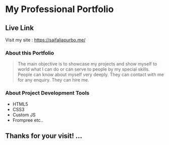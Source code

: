 # My Professional Portfolio 

## Live Link 

Visit my site : https://saifaliapurbo.me/

### About this Portfolio
> The main objective is to showcase my projects and show myself to world what I can do or can serve to people by my special skills.
> People can know about myself very deeply.
> They can contact with me for any enquiry.
> They can hire me.

### About Project Development Tools
- HTML5
- CSS3 
- Custom JS
- Frompree etc..
## Thanks for your visit! ...
